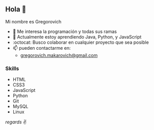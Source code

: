 ## Hola 👋

Mi nombre es Gregorovich

- 👀  Me interesa la programación y todas sus ramas
- 🌱 Actualmente estoy aprendiendo Java, Python, y JavaScript
- :octocat: Busco colaborar en cualquier proyecto que sea posible
- 📫 pueden contactarme en: 
  - gregorovich.makarovich@gmail.com


### Skills

* HTML
* CSS3
* JavaScript
* Python
* Git
* MySQL
* Linux

*regards* :v:
<!---
Gregorovich-Makarovich/Gregorovich-Makarovich is a ✨ special ✨ repository because its `README.md` (this file) appears on your GitHub profile.
You can click the Preview link to take a look at your changes.
--->
